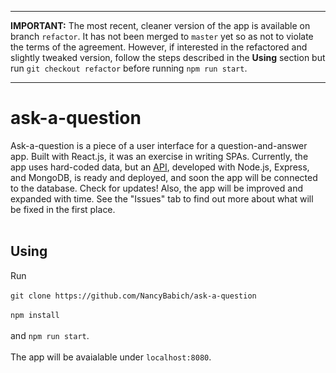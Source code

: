 ***
__IMPORTANT:__ The most recent, cleaner version of the app is available on branch `refactor`. It has not been merged to `master` yet so as not to violate the terms of the agreement. However, if interested in the refactored and slightly tweaked version, follow the steps described in the __Using__ section but run `git checkout refactor` before running `npm run start`.
***

# ask-a-question
Ask-a-question is a piece of a user interface for a question-and-answer app. Built with React.js, it was an exercise in writing SPAs. Currently, the app uses hard-coded data, but an [API](https://github.com/NancyBabich/ask-a-question-server), developed with Node.js, Express, and MongoDB, is ready and deployed, and soon the app will be connected to the database. Check for updates! Also, the app will be improved and expanded with time. See the "Issues" tab to find out more about what will be fixed in the first place.</br></br>

## Using
Run </br></br>
`git clone https://github.com/NancyBabich/ask-a-question` </br></br>
`npm install`</br></br>
and `npm run start`.</br></br>
The app will be avaialable under `localhost:8080`.



